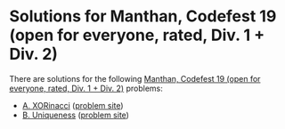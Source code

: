 # Solutions for Manthan, Codefest 19 (open for everyone, rated, Div. 1 + Div. 2)

There are solutions for the following [Manthan, Codefest 19 (open for everyone, rated, Div. 1 + Div. 2)](https://codeforces.com/contest/1208) problems:

- [A. XORinacci](a.cc)
  ([problem site](https://codeforces.com/contest/1208/problem/A))
- [B. Uniqueness](b.cc)
  ([problem site](https://codeforces.com/contest/1208/problem/B))
